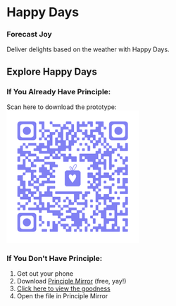 # Happy Days
### Forecast Joy
Deliver delights based on the weather with Happy Days.

## Explore Happy Days

### If You Already Have Principle:
Scan here to download the prototype:
![Happy Days QR Code](hdqr-s.png "Download Happy Days")

<!-- <a href='http://www.unitag.io/qrcode'><img src='http://www.unitag.io/qreator/generate?crs=lN9VwHAzn44jpWA9cHxlIuPjqoiQb3bCeYOqJGIdcncjOcsUgxr%252BC6YIBI1c85WeV82a%252Fo5XNL1ZF4HVUwWr3q4%252FwQYo0sQ5fdZ65%252Ba5mPmHyFxNbECsP8Vb%252FSQUx%252B7JnFlHQUFhO0wEg1JXdYBfSEdqKg1MO08jLA2kFjNs1OdlLAPoB4K1auK7a6iyxEbPE1RmWr1LDG5KpqW2opNfS0UoU1DI3mi9EfmIa1ieR8FiF3xWs0%252BGXPbfOkKcvKPCWYSP6unN5EkzV0CPrLyo2kwZBTtySAMzNBGsxOgiNfI5d9weccpp7KQRK9DCwdOL&crd=fhOysE0g3Bah%252BuqXA7NPQ%252BJ9RK3wXTgRZj1UbNFxwPxXCTu0hlnHTX55tv6XH76cS%252BQGHmPK3crmhL%252BPM%252BcigLGlFRl18PtX4zzh%252BvvPf1a6dYagz3F5maYzFLtjO1Xd' alt='QR Code'/></a> -->

### If You Don't Have Principle:
1. Get out your phone
2.	Download [Principle Mirror](https://itunes.apple.com/us/app/principle-mirror/id991911319?mt=8) (free, yay!)
3. [Click here to view the goodness](https://sayskez.github.io/happy-days/happydaysV2.prd)
4. Open the file in Principle Mirror
